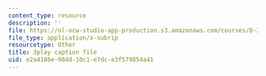 ```yaml
---
content_type: resource
description: ''
file: https://ol-ocw-studio-app-production.s3.amazonaws.com/courses/8-334-statistical-mechanics-ii-statistical-physics-of-fields-spring-2014/e2a4186e984d10c1e7dce3f579854a41_H44LyNdIi5E.srt
file_type: application/x-subrip
resourcetype: Other
title: 3play caption file
uid: e2a4186e-984d-10c1-e7dc-e3f579854a41
---
```

